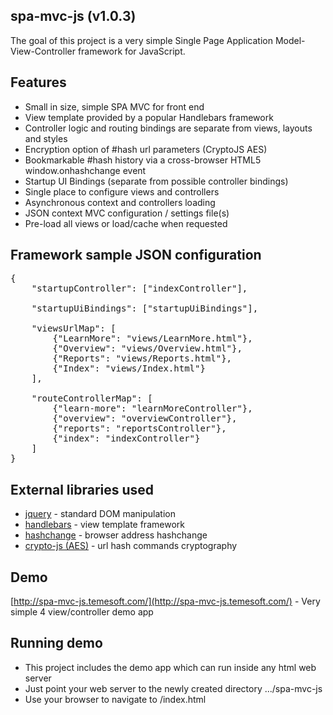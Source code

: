 spa-mvc-js (v1.0.3)
-------------------

The goal of this project is a very simple Single Page Application Model-View-Controller framework for JavaScript.

Features
--------
* Small in size, simple SPA MVC for front end
* View template provided by a popular Handlebars framework
* Controller logic and routing bindings are separate from views, layouts and styles
* Encryption option of #hash url parameters (CryptoJS AES) 
* Bookmarkable #hash history via a cross-browser HTML5 window.onhashchange event
* Startup UI Bindings (separate from possible controller bindings)
* Single place to configure views and controllers
* Asynchronous context and controllers loading
* JSON context MVC configuration / settings file(s)
* Pre-load all views or load/cache when requested

Framework sample JSON configuration
--------------------
<pre>
{
    "startupController": ["indexController"],

    "startupUiBindings": ["startupUiBindings"],

    "viewsUrlMap": [
        {"LearnMore": "views/LearnMore.html"},
        {"Overview": "views/Overview.html"},
        {"Reports": "views/Reports.html"},
        {"Index": "views/Index.html"}
    ],

    "routeControllerMap": [
        {"learn-more": "learnMoreController"},
        {"overview": "overviewController"},
        {"reports": "reportsController"},
        {"index": "indexController"}
    ]
}
</pre>

External libraries used
-----------------------

* [jquery](http://jquery.com/) - standard DOM manipulation
* [handlebars](http://handlebarsjs.com/) - view template framework
* [hashchange](http://benalman.com/projects/jquery-hashchange-plugin/) - browser address hashchange
* [crypto-js (AES)](https://code.google.com/p/crypto-js/) - url hash commands cryptography


Demo
----
[http://spa-mvc-js.temesoft.com/](http://spa-mvc-js.temesoft.com/) - Very simple 4 view/controller demo app


Running demo
------------
* This project includes the demo app which can run inside any html web server
* Just point your web server to the newly created directory .../spa-mvc-js
* Use your browser to navigate to /index.html




